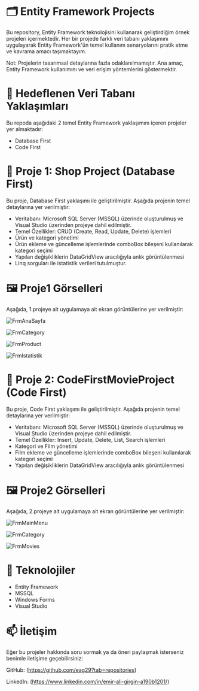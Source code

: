 # 🗂️ Entity Framework Projects
Bu repository, Entity Framework teknolojisini kullanarak geliştirdiğim örnek projeleri içermektedir. Her bir projede farklı veri tabanı yaklaşımını uygulayarak Entity Framework'ün temel kullanım senaryolarını pratik etme ve kavrama amacı taşımaktayım.


Not: Projelerin tasarımsal detaylarına fazla odaklanılmamıştır. Ana amaç, Entity Framework kullanımını ve veri erişim yöntemlerini göstermektir.



# 📌 Hedeflenen Veri Tabanı Yaklaşımları
Bu repoda aşağıdaki 2 temel Entity Framework yaklaşımını içeren projeler yer almaktadır:


- Database First
- Code First



# 📁 Proje 1: Shop Project (Database First)
Bu proje, Database First yaklaşımı ile geliştirilmiştir. Aşağıda projenin temel detaylarına yer verilmiştir:


- Veritabanı: Microsoft SQL Server (MSSQL) üzerinde oluşturulmuş ve Visual Studio üzerinden projeye dahil edilmiştir.
- Temel Özellikler: CRUD (Create, Read, Update, Delete) işlemleri
- Ürün ve kategori yönetimi
- Ürün ekleme ve güncelleme işlemlerinde comboBox bileşeni kullanılarak kategori seçimi
- Yapılan değişikliklerin DataGridView aracılığıyla anlık görüntülenmesi
- Linq sorguları ile istatistik verileri tutulmuştur.



# 🖼️ Proje1 Görselleri
Aşağıda, 1.projeye ait uygulamaya ait ekran görüntülerine yer verilmiştir:


![FrmAnaSayfa](https://github.com/user-attachments/assets/4de81377-6f0e-4666-a983-082d6f702213)

![FrmCategory](https://github.com/user-attachments/assets/6531d0ab-c1d6-4616-a35d-2de2acb9a430)

![FrmProduct](https://github.com/user-attachments/assets/f5e48c19-1b64-4c90-928a-0de7601fdbad)

![FrmIstatistik](https://github.com/user-attachments/assets/ea8b7fa2-93a8-489b-b2ca-a830333cdef7)




# 📁 Proje 2: CodeFirstMovieProject (Code First)
Bu proje, Code First yaklaşımı ile geliştirilmiştir. Aşağıda projenin temel detaylarına yer verilmiştir:

- Veritabanı: Microsoft SQL Server (MSSQL) üzerinde oluşturulmuş ve Visual Studio üzerinden projeye dahil edilmiştir.
- Temel Özellikler: Insert, Update, Delete, List, Search işlemleri
- Kategori ve Film yönetimi
- Film ekleme ve güncelleme işlemlerinde comboBox bileşeni kullanılarak kategori seçimi
- Yapılan değişikliklerin DataGridView aracılığıyla anlık görüntülenmesi



# 🖼️ Proje2 Görselleri
Aşağıda, 2.projeye ait uygulamaya ait ekran görüntülerine yer verilmiştir:

![FrmMainMenu](https://github.com/user-attachments/assets/10b0550f-213f-40ff-99f6-e4298cf7f8fb)

![FrmCategory](https://github.com/user-attachments/assets/1ef9476a-f756-48d4-8a69-dedd12abce30)

![FrmMovies](https://github.com/user-attachments/assets/0ec39bbd-e1bb-4a94-b9d4-30342574f006)



# 🚀 Teknolojiler
- Entity Framework
- MSSQL
- Windows Forms
- Visual Studio



# 📫 İletişim
Eğer bu projeler hakkında soru sormak ya da öneri paylaşmak isterseniz benimle iletişime geçebilirsiniz:

GitHub: (https://github.com/eag29?tab=repositories)

LinkedIn: (https://www.linkedin.com/in/emir-ali-girgin-a190b1201/)

